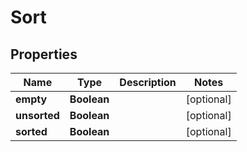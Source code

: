 

# Sort

## Properties

Name | Type | Description | Notes
------------ | ------------- | ------------- | -------------
**empty** | **Boolean** |  |  [optional]
**unsorted** | **Boolean** |  |  [optional]
**sorted** | **Boolean** |  |  [optional]



